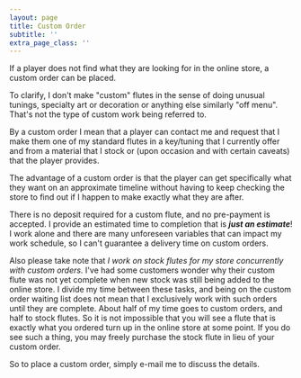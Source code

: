 ```yaml
---
layout: page
title: Custom Order
subtitle: ''
extra_page_class: ''
---
```


If a player does not find what they are looking for in the online store, a custom order can be placed.

To clarify, I don't make "custom" flutes in the sense of doing unusual tunings, specialty art or decoration or anything else similarly "off menu".  That's not the type of custom work being referred to.

By a custom order I mean that a player can contact me and request that I make them one of my standard flutes in a key/tuning that I currently offer and from a material that I stock or (upon occasion and with certain caveats) that the player provides.

The advantage of a custom order is that the player can get specifically what they want on an approximate timeline without having to keep checking the store to find out if I happen to make exactly what they are after.

There is no deposit required for a custom flute, and no pre-payment is accepted.  I provide an estimated time to completion that is ***just an estimate***!  I work alone and there are many unforeseen variables that can impact my work schedule, so I can't guarantee a delivery time on custom orders.

Also please take note that *I work on stock flutes for my store concurrently with custom orders.*  I've had some customers wonder why their custom flute was not yet complete when new stock was still being added to the online store.  I divide my time between these tasks, and being on the custom order waiting list does not mean that I exclusively work with such orders until they are complete.  About half of my time goes to custom orders, and half to stock flutes.  So it is not impossible that you will see a flute that is exactly what you ordered turn up in the online store at some point.  If you do see such a thing, you may freely purchase the stock flute in lieu of your custom order.

So to place a custom order, simply e-mail me to discuss the details.